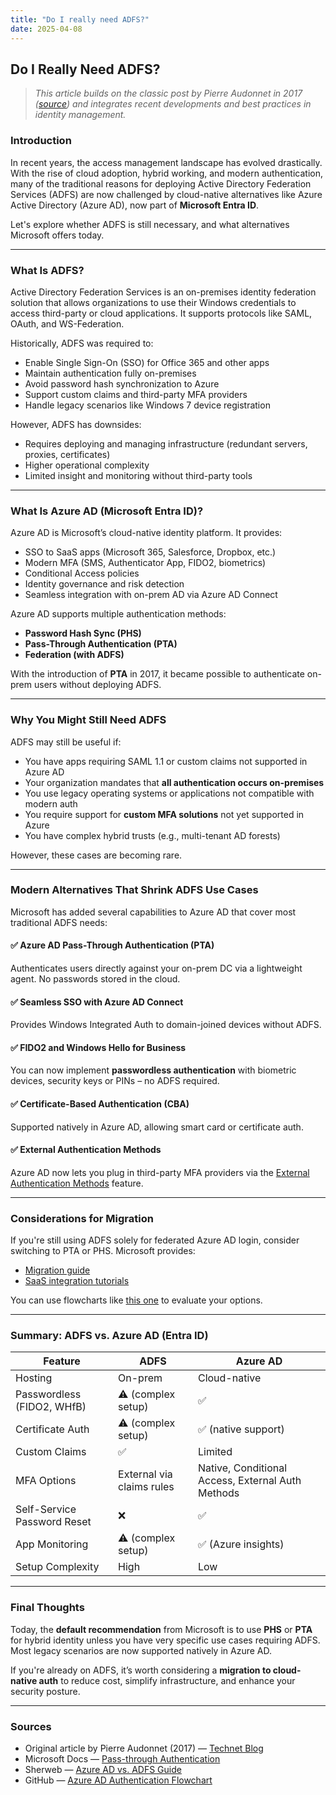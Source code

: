```yaml
---
title: "Do I really need ADFS?"
date: 2025-04-08
---
```


## Do I Really Need ADFS?

> _This article builds on the classic post by Pierre Audonnet in 2017 ([source](https://blogs.technet.microsoft.com/pie/2017/02/06/do-i-really-need-adfs/)) and integrates recent developments and best practices in identity management._

### Introduction
In recent years, the access management landscape has evolved drastically. With the rise of cloud adoption, hybrid working, and modern authentication, many of the traditional reasons for deploying Active Directory Federation Services (ADFS) are now challenged by cloud-native alternatives like Azure Active Directory (Azure AD), now part of **Microsoft Entra ID**.

Let's explore whether ADFS is still necessary, and what alternatives Microsoft offers today.

---

### What Is ADFS?
Active Directory Federation Services is an on-premises identity federation solution that allows organizations to use their Windows credentials to access third-party or cloud applications. It supports protocols like SAML, OAuth, and WS-Federation.

Historically, ADFS was required to:
- Enable Single Sign-On (SSO) for Office 365 and other apps
- Maintain authentication fully on-premises
- Avoid password hash synchronization to Azure
- Support custom claims and third-party MFA providers
- Handle legacy scenarios like Windows 7 device registration

However, ADFS has downsides:
- Requires deploying and managing infrastructure (redundant servers, proxies, certificates)
- Higher operational complexity
- Limited insight and monitoring without third-party tools

---

### What Is Azure AD (Microsoft Entra ID)?
Azure AD is Microsoft’s cloud-native identity platform. It provides:

- SSO to SaaS apps (Microsoft 365, Salesforce, Dropbox, etc.)
- Modern MFA (SMS, Authenticator App, FIDO2, biometrics)
- Conditional Access policies
- Identity governance and risk detection
- Seamless integration with on-prem AD via Azure AD Connect

Azure AD supports multiple authentication methods:
- **Password Hash Sync (PHS)**
- **Pass-Through Authentication (PTA)**
- **Federation (with ADFS)**

With the introduction of **PTA** in 2017, it became possible to authenticate on-prem users without deploying ADFS.

---

### Why You Might Still Need ADFS
ADFS may still be useful if:
- You have apps requiring SAML 1.1 or custom claims not supported in Azure AD
- Your organization mandates that **all authentication occurs on-premises**
- You use legacy operating systems or applications not compatible with modern auth
- You require support for **custom MFA solutions** not yet supported in Azure
- You have complex hybrid trusts (e.g., multi-tenant AD forests)

However, these cases are becoming rare.

---

### Modern Alternatives That Shrink ADFS Use Cases
Microsoft has added several capabilities to Azure AD that cover most traditional ADFS needs:

#### ✅ **Azure AD Pass-Through Authentication (PTA)**
Authenticates users directly against your on-prem DC via a lightweight agent. No passwords stored in the cloud.

#### ✅ **Seamless SSO with Azure AD Connect**
Provides Windows Integrated Auth to domain-joined devices without ADFS.

#### ✅ **FIDO2 and Windows Hello for Business**
You can now implement **passwordless authentication** with biometric devices, security keys or PINs – no ADFS required.

#### ✅ **Certificate-Based Authentication (CBA)**
Supported natively in Azure AD, allowing smart card or certificate auth.

#### ✅ **External Authentication Methods**
Azure AD now lets you plug in third-party MFA providers via the [External Authentication Methods](https://learn.microsoft.com/en-us/entra/identity/authentication/how-to-authentication-methods-policy#external-authentication-method) feature.

---

### Considerations for Migration
If you're still using ADFS solely for federated Azure AD login, consider switching to PTA or PHS. Microsoft provides:
- [Migration guide](https://docs.microsoft.com/en-us/azure/active-directory/hybrid/plan-migrate-adfs-pass-through-authentication)
- [SaaS integration tutorials](https://docs.microsoft.com/en-us/azure/active-directory/saas-apps/tutorial-list)

You can use flowcharts like [this one](https://github.com/kennethvs/blog/blob/master/Azure%20AD%20authentication%20integration%20flowchart.pdf) to evaluate your options.

---

### Summary: ADFS vs. Azure AD (Entra ID)
| Feature | ADFS | Azure AD |
|--------|------|----------|
| Hosting | On-prem | Cloud-native |
| Passwordless (FIDO2, WHfB) | ⚠️ (complex setup) | ✅ |
| Certificate Auth | ⚠️ (complex setup) | ✅ (native support) |
| Custom Claims | ✅ | Limited |
| MFA Options | External via claims rules | Native, Conditional Access, External Auth Methods |
| Self-Service Password Reset | ❌ | ✅ |
| App Monitoring | ⚠️ (complex setup) | ✅ (Azure insights) |
| Setup Complexity | High | Low |

---

### Final Thoughts
Today, the **default recommendation** from Microsoft is to use **PHS** or **PTA** for hybrid identity unless you have very specific use cases requiring ADFS. Most legacy scenarios are now supported natively in Azure AD.

If you're already on ADFS, it’s worth considering a **migration to cloud-native auth** to reduce cost, simplify infrastructure, and enhance your security posture.

---

### Sources
- Original article by Pierre Audonnet (2017) — [Technet Blog](https://blogs.technet.microsoft.com/pie/2017/02/06/do-i-really-need-adfs/)
- Microsoft Docs — [Pass-through Authentication](https://docs.microsoft.com/en-us/azure/active-directory/hybrid/how-to-connect-pta)
- Sherweb — [Azure AD vs. ADFS Guide](https://www.sherweb.com/blog/)
- GitHub — [Azure AD Authentication Flowchart](https://github.com/kennethvs/blog/blob/master/Azure%20AD%20authentication%20integration%20flowchart.pdf)
